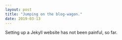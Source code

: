 ```yaml
---
layout: post
title: "Jumping on the blog-wagon."
date: 2019-03-13
---
```


Setting up a Jekyll website has not been painful, so far.
